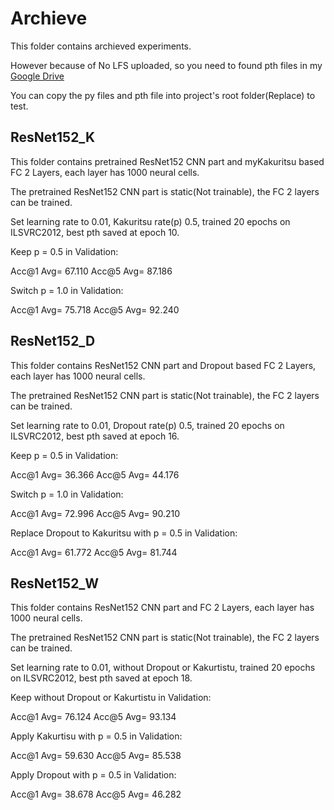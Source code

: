 # Archieve

This folder contains archieved experiments.

However because of No LFS uploaded, so you need to found pth files in my [Google Drive](https://drive.google.com/drive/folders/1J2_FkFKFnkagXT4x3rEZagRy-eK4HX8w?usp=sharing)

You can copy the py files and pth file into project's root folder(Replace) to test.

## ResNet152\_K

This folder contains pretrained ResNet152 CNN part and myKakuritsu based FC 2 Layers, each layer has 1000 neural cells.

The pretrained ResNet152 CNN part is static(Not trainable), the FC 2 layers can be trained.

Set learning rate to 0.01, Kakuritsu rate(p) 0.5, trained 20 epochs on ILSVRC2012, best pth saved at epoch 10.

Keep p = 0.5 in Validation:

Acc@1 Avg= 67.110 Acc@5 Avg= 87.186

Switch p = 1.0 in Validation:

Acc@1 Avg= 75.718 Acc@5 Avg= 92.240

## ResNet152\_D

This folder contains ResNet152 CNN part and Dropout based FC 2 Layers, each layer has 1000 neural cells.

The pretrained ResNet152 CNN part is static(Not trainable), the FC 2 layers can be trained.

Set learning rate to 0.01, Dropout rate(p) 0.5, trained 20 epochs on ILSVRC2012, best pth saved at epoch 16.

Keep p = 0.5 in Validation:

Acc@1 Avg= 36.366 Acc@5 Avg= 44.176

Switch p = 1.0 in Validation:

Acc@1 Avg= 72.996 Acc@5 Avg= 90.210

Replace Dropout to Kakuritsu with p = 0.5 in Validation:

Acc@1 Avg= 61.772 Acc@5 Avg= 81.744

## ResNet152\_W

This folder contains ResNet152 CNN part and FC 2 Layers, each layer has 1000 neural cells.

The pretrained ResNet152 CNN part is static(Not trainable), the FC 2 layers can be trained.

Set learning rate to 0.01, without Dropout or Kakurtistu, trained 20 epochs on ILSVRC2012, best pth saved at epoch 18.

Keep without Dropout or Kakurtistu in Validation:

Acc@1 Avg= 76.124 Acc@5 Avg= 93.134

Apply Kakurtisu with p = 0.5 in Validation:

Acc@1 Avg= 59.630 Acc@5 Avg= 85.538

Apply Dropout with p = 0.5 in Validation:

Acc@1 Avg= 38.678 Acc@5 Avg= 46.282


